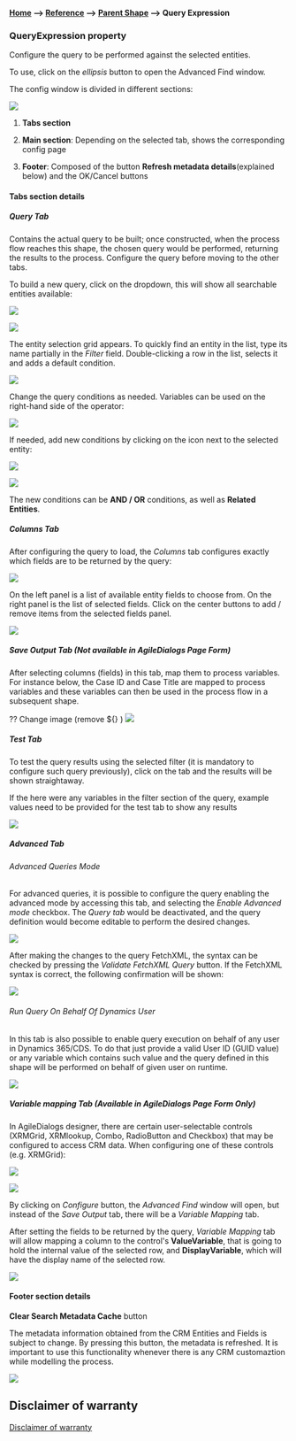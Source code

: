 __[Home](/) --> [Reference](/ref) -->  [Parent Shape](javascript:history.back()) --> Query Expression__

### QueryExpression property 

Configure the query to be performed against the selected entities. 

To use, click on the *ellipsis* button to open the Advanced Find window.
 
The config window is divided in different sections:


![](../media/QueryExpression_01.png)

1. **Tabs section**

2. **Main section**: Depending on the selected tab, shows the corresponding config page

3. **Footer**: Composed of the button **Refresh metadata details**(explained below) 
and the OK/Cancel buttons

#### Tabs section details

##### Query Tab

Contains the actual query to be built; once constructed, when the
process flow reaches this shape, the chosen query would be performed, returning the results 
to the process. 
Configure the query before moving to the other tabs.

To build a new query, click on the dropdown, this will show all searchable entities available:

![](../media/QueryExpression_02.png)

![](../media/QueryExpression_03.png)

The entity selection grid appears. To quickly find an entity in the list, type its name partially 
in the *Filter* field. 
Double-clicking a row in the list, selects it and adds a default condition.

![](../media/QueryExpression_04.png)

Change the query conditions as needed.
Variables can be used on the right-hand side of the operator:

![](../media/QueryExpression_05.png)

If needed, add new conditions by clicking on the icon next to the selected entity:

![](../media/QueryExpression_06.png)

![](../media/QueryExpression_07.png)

The new conditions can be **AND / OR** conditions, as well as **Related Entities**.

##### Columns Tab

After configuring the query to load, the *Columns* tab configures exactly which fields are 
to be returned by the query:

![](../media/QueryExpression_08.png)

On the left panel is a list of available entity fields to choose from. 
On the right panel is the list of selected fields. 
Click on the center buttons to add / remove items from the selected fields panel.

![](../media/QueryExpression_09.png)

##### Save Output Tab (Not available in AgileDialogs Page Form)

After selecting columns (fields) in this tab, map them to process variables. 
For instance below, the Case ID and Case Title are mapped to process variables and 
these variables can then be used in the process flow in a subsequent shape.

?? Change image (remove $\{\} )
![](../media/QueryExpression_10.png)

##### Test Tab

To test the query results using the selected filter (it is
mandatory to configure such query previously), click on the tab and the results
will be shown straightaway.

If the here were any variables in the filter section of the query, example values need to 
be provided for the test tab to show any results

![](../media/QueryExpression_11.png)

##### Advanced Tab

###### Advanced Queries Mode
For advanced queries, it is possible to configure the query enabling
the advanced mode by accessing this tab, and selecting the *Enable Advanced mode*
checkbox. The *Query tab* would be deactivated, and the query definition would
become editable to perform the desired changes.

![](../media/QueryExpression_12.png)

After making the changes to the query FetchXML, the syntax can be checked by pressing the *Validate FetchXML Query*
button. If the FetchXML syntax is correct, the following confirmation will be shown:

![](../media/QueryExpression_13.png)

###### Run Query On Behalf Of Dynamics User
In this tab is also possible to enable query execution on behalf of any user in Dynamics 365/CDS. 
To do that just provide a valid User ID (GUID value) or any variable which contains such value and the query defined
in this shape will be performed on behalf of given user on runtime.

![](../media/QueryExpression_13a.png)

##### Variable mapping Tab (Available in AgileDialogs Page Form Only)
In AgileDialogs designer, there are certain user-selectable controls (XRMGrid, XRMlookup, Combo, RadioButton and
Checkbox) that may be configured to access CRM data. When configuring one of these controls (e.g. XRMGrid):

![](../media/QueryExpression_14.png)

![](../media/QueryExpression_15.png)

By clicking on *Configure* button, the *Advanced Find* window will open, but
instead of the *Save Output* tab, there will be a *Variable Mapping* tab.

After setting the fields to be returned by the query, *Variable Mapping* tab
will allow mapping a column to the control's **ValueVariable**, that is going to hold the internal 
value of the selected row, and **DisplayVariable**, which will have the display name of the selected row.

![](../media/QueryExpression_18.png)

#### Footer section details

**Clear Search Metadata Cache** button 

The metadata information obtained from the CRM
Entities and Fields is subject to change. By pressing this button, the metadata is refreshed.
It is important to use this functionality whenever there is any CRM customaztion while modelling the process.

![](../media/QueryExpression_19.png)

## Disclaimer of warranty

[Disclaimer of warranty](../../guides/common/DisclaimerOfWarranty.md)